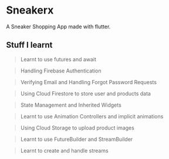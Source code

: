 # Sneakerx

A Sneaker Shopping App made with flutter.

## Stuff I learnt 

> Learnt to use futures and await

> Handling Firebase Authentication

> Verifying Email and Handling Forgot Password Requests

> Using Cloud Firestore to store user and products data

> State Management and Inherited Widgets

> Learnt to use Animation Controllers and implicit animations

> Using Cloud Storage to upload product images

> Learnt to use FutureBuilder and StreamBuilder

> Learnt to create and handle streams
